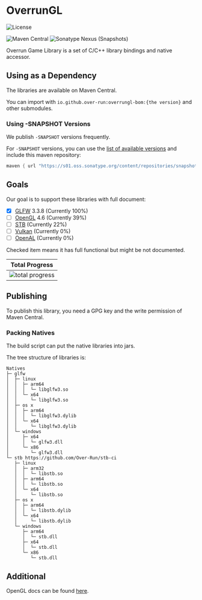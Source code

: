 # OverrunGL

![License](https://img.shields.io/github/license/Over-Run/overrungl)

![Maven Central](https://img.shields.io/maven-central/v/io.github.over-run/overrungl)
![Sonatype Nexus (Snapshots)](https://img.shields.io/nexus/s/io.github.over-run/overrungl?server=https%3A%2F%2Fs01.oss.sonatype.org%2F)

Overrun Game Library is a set of C/C++ library bindings and native accessor.

## Using as a Dependency

The libraries are available on Maven Central.

You can import with `io.github.over-run:overrungl-bom:{the version}` and other submodules.

### Using -SNAPSHOT Versions

We publish `-SNAPSHOT` versions frequently.

For `-SNAPSHOT` versions, you can use the [list of available versions](https://s01.oss.sonatype.org/content/repositories/snapshots/io/github/over-run/overrungl/maven-metadata.xml) and include this maven repository:

```groovy
maven { url "https://s01.oss.sonatype.org/content/repositories/snapshots" }
```

## Goals

Our goal is to support these libraries with full document:

- [x] [GLFW](https://www.glfw.org/) 3.3.8 (Currently 100%)
- [ ] [OpenGL](https://www.khronos.org/opengl/) 4.6 (Currently 39%)
- [ ] [STB](https://github.com/nothings/stb) (Currently 22%)
- [ ] [Vulkan](https://www.vulkan.org/) (Currently 0%)
- [ ] [OpenAL](https://www.openal.org/) (Currently 0%)

Checked item means it has full functional but might be not documented.

|                         Total Progress                         |
|:--------------------------------------------------------------:|
| ![total progress](https://progress-bar.dev/32/?title=progress) |

## Publishing

To publish this library, you need a GPG key and the write permission of Maven Central.

### Packing Natives

The build script can put the native libraries into jars.

The tree structure of libraries is:

```text
Natives
├─ glfw
│  ├─ linux
│  │  ├─ arm64
│  │  │  └─ libglfw3.so
│  │  └─ x64
│  │     └─ libglfw3.so
│  ├─ os x
│  │  ├─ arm64
│  │  │  └─ libglfw3.dylib
│  │  └─ x64
│  │     └─ libglfw3.dylib
│  └─ windows
│     ├─ x64
│     │  └─ glfw3.dll
│     └─ x86
│        └─ glfw3.dll
└─ stb https://github.com/Over-Run/stb-ci
   ├─ linux
   │  ├─ arm32
   │  │  └─ libstb.so
   │  ├─ arm64
   │  │  └─ libstb.so
   │  └─ x64
   │     └─ libstb.so
   ├─ os x
   │  ├─ arm64
   │  │  └─ libstb.dylib
   │  └─ x64
   │     └─ libstb.dylib
   └─ windows
      ├─ arm64
      │  └─ stb.dll
      ├─ x64
      │  └─ stb.dll
      └─ x86
         └─ stb.dll
```

## Additional

OpenGL docs can be found [here](https://docs.gl/).
